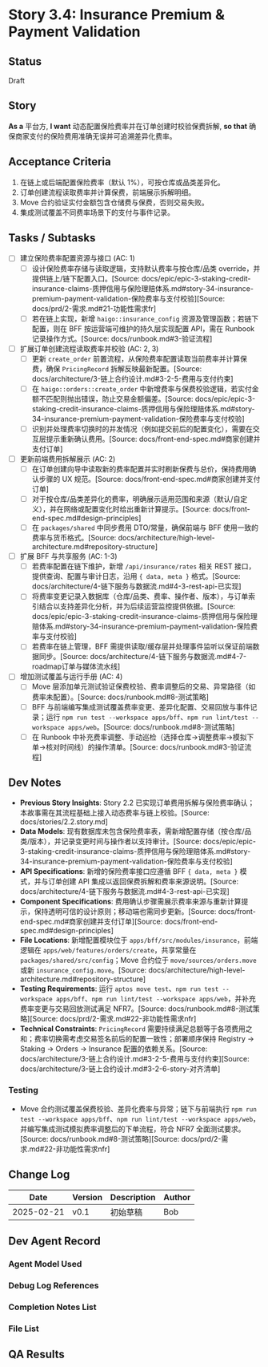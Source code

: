 # Story 3.4: Insurance Premium & Payment Validation

## Status
Draft

## Story
**As a** 平台方,
**I want** 动态配置保险费率并在订单创建时校验保费拆解,
**so that** 确保商家支付的保险费用准确无误并可追溯差异化费率。

## Acceptance Criteria
1. 在链上或后端配置保险费率（默认 1%），可按仓库或品类差异化。
2. 订单创建流程读取费率并计算保费，前端展示拆解明细。
3. Move 合约验证实付金额包含仓储费与保费，否则交易失败。
4. 集成测试覆盖不同费率场景下的支付与事件记录。

## Tasks / Subtasks
- [ ] 建立保险费率配置资源与接口 (AC: 1)
  - [ ] 设计保险费率存储与读取逻辑，支持默认费率与按仓库/品类 override，并提供链上/链下配置入口。[Source: docs/epic/epic-3-staking-credit-insurance-claims-质押信用与保险理赔体系.md#story-34-insurance-premium-payment-validation-保险费率与支付校验][Source: docs/prd/2-需求.md#21-功能性需求fr]
  - [ ] 若在链上实现，新增 `haigo::insurance_config` 资源及管理函数；若链下配置，则在 BFF 按运营端可维护的持久层实现配置 API，需在 Runbook 记录操作方式。[Source: docs/runbook.md#3-验证流程]
- [ ] 扩展订单创建流程读取费率并校验 (AC: 2, 3)
  - [ ] 更新 `create_order` 前置流程，从保险费率配置读取当前费率并计算保费，确保 `PricingRecord` 拆解反映最新配置。[Source: docs/architecture/3-链上合约设计.md#3-2-5-费用与支付约束]
  - [ ] 在 `haigo::orders::create_order` 中新增费率与保费校验逻辑，若实付金额不匹配则抛出错误，防止交易金额偏差。[Source: docs/epic/epic-3-staking-credit-insurance-claims-质押信用与保险理赔体系.md#story-34-insurance-premium-payment-validation-保险费率与支付校验]
  - [ ] 识别并处理费率切换时的并发情况（例如提交前后的配置变化），需要在交互层提示重新确认费用。[Source: docs/front-end-spec.md#商家创建并支付订单]
- [ ] 更新前端费用拆解展示 (AC: 2)
  - [ ] 在订单创建向导中读取新的费率配置并实时刷新保费与总价，保持费用确认步骤的 UX 规范。[Source: docs/front-end-spec.md#商家创建并支付订单]
  - [ ] 对于按仓库/品类差异化的费率，明确展示适用范围和来源（默认/自定义），并在网络或配置变化时给出重新计算提示。[Source: docs/front-end-spec.md#design-principles]
  - [ ] 在 `packages/shared` 中同步费用 DTO/常量，确保前端与 BFF 使用一致的费率与货币格式。[Source: docs/architecture/high-level-architecture.md#repository-structure]
- [ ] 扩展 BFF 与共享服务 (AC: 1-3)
  - [ ] 若费率配置在链下维护，新增 `/api/insurance/rates` 相关 REST 接口，提供查询、配置与审计日志，沿用 `{ data, meta }` 格式。[Source: docs/architecture/4-链下服务与数据流.md#4-3-rest-api-已实现]
  - [ ] 将费率变更记录入数据库（仓库/品类、费率、操作者、版本），与订单索引结合以支持差异化分析，并为后续运营监控提供依据。[Source: docs/epic/epic-3-staking-credit-insurance-claims-质押信用与保险理赔体系.md#story-34-insurance-premium-payment-validation-保险费率与支付校验]
  - [ ] 若费率在链上管理，BFF 需提供读取/缓存层并处理事件监听以保证前端数据同步。[Source: docs/architecture/4-链下服务与数据流.md#4-7-roadmap订单与媒体流水线]
- [ ] 增加测试覆盖与运行手册 (AC: 4)
  - [ ] Move 层添加单元测试验证保费校验、费率调整后的交易、异常路径（如费率未配置）。[Source: docs/runbook.md#8-测试策略]
  - [ ] BFF 与前端编写集成测试覆盖费率变更、差异化配置、交易回放与事件记录；运行 `npm run test --workspace apps/bff`、`npm run lint/test --workspace apps/web`。[Source: docs/runbook.md#8-测试策略]
  - [ ] 在 Runbook 中补充费率调整、手动巡检（选择仓库→调整费率→模拟下单→核对时间线）的操作清单。[Source: docs/runbook.md#3-验证流程]

## Dev Notes
- **Previous Story Insights**: Story 2.2 已实现订单费用拆解与保险费率确认；本故事需在其流程基础上接入动态费率与链上校验。[Source: docs/stories/2.2.story.md]
- **Data Models**: 现有数据库未包含保险费率表，需新增配置存储（按仓库/品类/版本），并记录变更时间与操作者以支持审计。[Source: docs/epic/epic-3-staking-credit-insurance-claims-质押信用与保险理赔体系.md#story-34-insurance-premium-payment-validation-保险费率与支付校验]
- **API Specifications**: 新增的保险费率接口应遵循 BFF `{ data, meta }` 模式，并与订单创建 API 集成以返回保费拆解和费率来源说明。[Source: docs/architecture/4-链下服务与数据流.md#4-3-rest-api-已实现]
- **Component Specifications**: 费用确认步骤需展示费率来源与重新计算提示，保持透明可信的设计原则；移动端也需同步更新。[Source: docs/front-end-spec.md#商家创建并支付订单][Source: docs/front-end-spec.md#design-principles]
- **File Locations**: 新增配置模块位于 `apps/bff/src/modules/insurance`，前端逻辑在 `apps/web/features/orders/create`，共享常量在 `packages/shared/src/config`；Move 合约位于 `move/sources/orders.move` 或新 `insurance_config.move`。[Source: docs/architecture/high-level-architecture.md#repository-structure]
- **Testing Requirements**: 运行 `aptos move test`、`npm run test --workspace apps/bff`、`npm run lint/test --workspace apps/web`，并补充费率变更与交易回放测试满足 NFR7。[Source: docs/runbook.md#8-测试策略][Source: docs/prd/2-需求.md#22-非功能性需求nfr]
- **Technical Constraints**: `PricingRecord` 需要持续满足总额等于各项费用之和；费率切换需考虑交易签名前后的配置一致性；部署顺序保持 Registry → Staking → Orders → Insurance 配置的依赖关系。[Source: docs/architecture/3-链上合约设计.md#3-2-5-费用与支付约束][Source: docs/architecture/3-链上合约设计.md#3-2-6-story-对齐清单]

### Testing
- Move 合约测试覆盖保费校验、差异化费率与异常；链下与前端执行 `npm run test --workspace apps/bff`、`npm run lint/test --workspace apps/web`，并编写集成测试模拟费率调整后的下单流程，符合 NFR7 全面测试要求。[Source: docs/runbook.md#8-测试策略][Source: docs/prd/2-需求.md#22-非功能性需求nfr]

## Change Log
| Date | Version | Description | Author |
| ---- | ------- | ----------- | ------ |
| 2025-02-21 | v0.1 | 初始草稿 | Bob |

## Dev Agent Record
### Agent Model Used

### Debug Log References

### Completion Notes List

### File List

## QA Results
